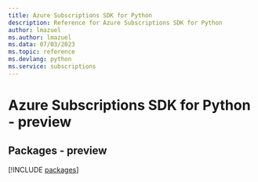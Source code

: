 ```yaml
---
title: Azure Subscriptions SDK for Python
description: Reference for Azure Subscriptions SDK for Python
author: lmazuel
ms.author: lmazuel
ms.data: 07/03/2023
ms.topic: reference
ms.devlang: python
ms.service: subscriptions
---
```

# Azure Subscriptions SDK for Python - preview
## Packages - preview
[!INCLUDE [packages](subscriptions-index.md)]